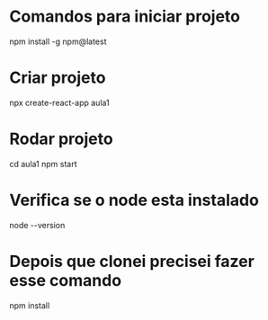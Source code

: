 # Comandos para iniciar projeto

npm install -g npm@latest

# Criar projeto
npx create-react-app aula1

# Rodar projeto
cd aula1
npm start

# Verifica se o node esta instalado
node --version

# Depois que clonei precisei fazer esse comando
npm install